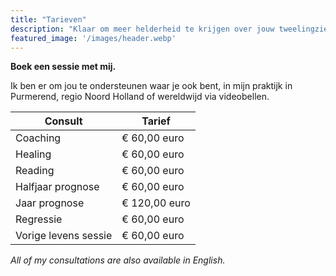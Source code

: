 ```yaml
---
title: "Tarieven"
description: "Klaar om meer helderheid te krijgen over jouw tweelingzielenreis?"
featured_image: '/images/header.webp'
---
```


**Boek een sessie met mij.**

Ik ben er om jou te ondersteunen waar je ook bent, in mijn praktijk in Purmerend, regio Noord Holland of wereldwijd via videobellen.


| Consult              | Tarief |
| -------------------- | -----------------|
| Coaching             | €  60,00 euro    |
| Healing              | €  60,00 euro    |
| Reading              | €  60,00 euro    |
|  Halfjaar prognose   | €  60,00 euro    | 
|  Jaar prognose       | € 120,00 euro    |
| Regressie            | €  60,00 euro    |
| Vorige levens sessie | €  60,00 euro    |

_All of my consultations are also available in English._

